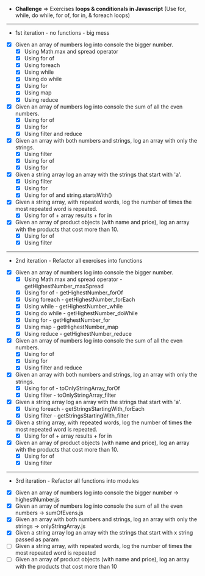 - **Challenge** ⇒ Exercises **loops & conditionals in Javascript** (Use for, while, do while, for of, for in, & foreach loops)

<hr>

- 1st iteration - no functions - big mess
- [x] Given an array of numbers log into console the bigger number.
  - [x] Using Math.max and spread operator
  - [x] Using for of
  - [x] Using foreach
  - [x] Using while
  - [x] Using do while
  - [x] Using for
  - [x] Using map
  - [x] Using reduce
- [x] Given an array of numbers log into console the sum of all the even numbers.
  - [x] Using for of
  - [x] Using for
  - [x] Using filter and reduce
- [x] Given an array with both numbers and strings, log an array with only the strings.
  - [x] Using filter
  - [x] Using for of
  - [x] Using for
- [x] Given a string array log an array with the strings that start with 'a'.
  - [x] Using filter
  - [x] Using for
  - [x] Using for of and string.startsWith()
- [x] Given a string array, with repeated words, log the number of times the most repeated word is repeated. 
  - [x] Using for of + array results + for in
- [x] Given an array of product objects (with name and price), log an array with the products that cost more than 10.
  - [x] Using for of
  - [x] Using filter
<hr>

- 2nd iteration - Refactor all exercises into functions
- [x] Given an array of numbers log into console the bigger number.
  - [x] Using Math.max and spread operator - getHighestNumber_maxSpread
  - [x] Using for of - getHighestNumber_forOf
  - [x] Using foreach - getHighestNumber_forEach
  - [x] Using while - getHighestNumber_while
  - [x] Using do while - getHighestNumber_doWhile
  - [x] Using for - getHighestNumber_for
  - [x] Using map - getHighestNumber_map
  - [x] Using reduce - getHighestNumber_reduce
- [x] Given an array of numbers log into console the sum of all the even numbers.
  - [x] Using for of
  - [x] Using for
  - [x] Using filter and reduce
- [x] Given an array with both numbers and strings, log an array with only the strings.
  - [x] Using for of - toOnlyStringArray_forOf
  - [x] Using filter - toOnlyStringArray_filter
- [x] Given a string array log an array with the strings that start with 'a'.
  - [x] Using foreach - getStringsStartingWith_forEach
  - [x] Using filter - getStringsStartingWith_filter
- [x] Given a string array, with repeated words, log the number of times the most repeated word is repeated. 
  - [x] Using for of + array results + for in
- [x] Given an array of product objects (with name and price), log an array with the products that cost more than 10.
  - [x] Using for of
  - [x] Using filter
<hr>

- 3rd iteration - Refactor all functions into modules
- [x] Given an array of numbers log into console the bigger number -> highestNumber.js 
- [x] Given an array of numbers log into console the sum of all the even numbers -> sumOfEvens.js
- [x] Given an array with both numbers and strings, log an array with only the strings -> onlyStringArray.js
- [x] Given a string array log an array with the strings that start with x string passed as param
- [ ] Given a string array, with repeated words, log the number of times the most repeated word is repeated 
- [ ] Given an array of product objects (with name and price), log an array with the products that cost more than 10